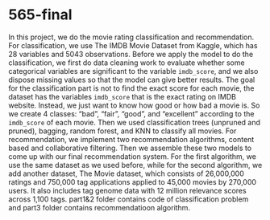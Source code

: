 # 565-final
In this project, we do the movie rating classification and recommendation. 
For classification, we use The IMDB Movie Dataset from Kaggle, which has 28 variables and 5043 observations. 
Before we apply the model to do the classification, we first do data cleaning work to evaluate whether some categorical variables are significant to the variable `imdb_score`, and we also dispose missing values so that the model can give better results. The goal for the classification part is not to find the exact score for each movie, the dataset has the variables `imdb_score` that is the exact rating on IMDB website. Instead, we just want to know how good or how bad a movie is. So we create 4 classes: “bad”, “fair”, “good”, and “excellent” according to the `imdb_score` of each movie. Then we used classification trees (unpruned and pruned), bagging, random forest, and KNN to classify all movies.
For recommendation, we implement two recommendation algorithms, content based and collaborative filtering. Then we assemble these two models to come up with our final recommendation system. For the first algorithm, we use the same dataset as we used before, while for the second algorithm, we add another dataset, The Movie dataset, which consists of 26,000,000 ratings and 750,000 tag applications applied to 45,000 movies by 270,000 users. It also includes tag genome data with 12 million relevance scores across 1,100 tags.
part1&2 folder contains code of classification problem and part3 folder contains recommendatioon algorithm.
